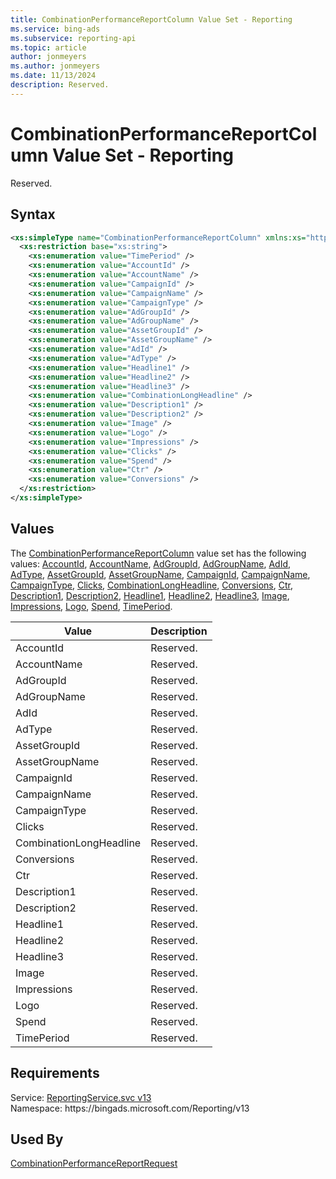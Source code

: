 ```yaml
---
title: CombinationPerformanceReportColumn Value Set - Reporting
ms.service: bing-ads
ms.subservice: reporting-api
ms.topic: article
author: jonmeyers
ms.author: jonmeyers
ms.date: 11/13/2024
description: Reserved.
---
```

# CombinationPerformanceReportColumn Value Set - Reporting
Reserved.

## Syntax
```xml
<xs:simpleType name="CombinationPerformanceReportColumn" xmlns:xs="http://www.w3.org/2001/XMLSchema">
  <xs:restriction base="xs:string">
    <xs:enumeration value="TimePeriod" />
    <xs:enumeration value="AccountId" />
    <xs:enumeration value="AccountName" />
    <xs:enumeration value="CampaignId" />
    <xs:enumeration value="CampaignName" />
    <xs:enumeration value="CampaignType" />
    <xs:enumeration value="AdGroupId" />
    <xs:enumeration value="AdGroupName" />
    <xs:enumeration value="AssetGroupId" />
    <xs:enumeration value="AssetGroupName" />
    <xs:enumeration value="AdId" />
    <xs:enumeration value="AdType" />
    <xs:enumeration value="Headline1" />
    <xs:enumeration value="Headline2" />
    <xs:enumeration value="Headline3" />
    <xs:enumeration value="CombinationLongHeadline" />
    <xs:enumeration value="Description1" />
    <xs:enumeration value="Description2" />
    <xs:enumeration value="Image" />
    <xs:enumeration value="Logo" />
    <xs:enumeration value="Impressions" />
    <xs:enumeration value="Clicks" />
    <xs:enumeration value="Spend" />
    <xs:enumeration value="Ctr" />
    <xs:enumeration value="Conversions" />
  </xs:restriction>
</xs:simpleType>
```

## <a name="values"></a>Values

The [CombinationPerformanceReportColumn](combinationperformancereportcolumn.md) value set has the following values: [AccountId](#accountid), [AccountName](#accountname), [AdGroupId](#adgroupid), [AdGroupName](#adgroupname), [AdId](#adid), [AdType](#adtype), [AssetGroupId](#assetgroupid), [AssetGroupName](#assetgroupname), [CampaignId](#campaignid), [CampaignName](#campaignname), [CampaignType](#campaigntype), [Clicks](#clicks), [CombinationLongHeadline](#combinationlongheadline), [Conversions](#conversions), [Ctr](#ctr), [Description1](#description1), [Description2](#description2), [Headline1](#headline1), [Headline2](#headline2), [Headline3](#headline3), [Image](#image), [Impressions](#impressions), [Logo](#logo), [Spend](#spend), [TimePeriod](#timeperiod).

|Value|Description|
|-----------|---------------|
|<a name="accountid"></a>AccountId|Reserved.|
|<a name="accountname"></a>AccountName|Reserved.|
|<a name="adgroupid"></a>AdGroupId|Reserved.|
|<a name="adgroupname"></a>AdGroupName|Reserved.|
|<a name="adid"></a>AdId|Reserved.|
|<a name="adtype"></a>AdType|Reserved.|
|<a name="assetgroupid"></a>AssetGroupId|Reserved.|
|<a name="assetgroupname"></a>AssetGroupName|Reserved.|
|<a name="campaignid"></a>CampaignId|Reserved.|
|<a name="campaignname"></a>CampaignName|Reserved.|
|<a name="campaigntype"></a>CampaignType|Reserved.|
|<a name="clicks"></a>Clicks|Reserved.|
|<a name="combinationlongheadline"></a>CombinationLongHeadline|Reserved.|
|<a name="conversions"></a>Conversions|Reserved.|
|<a name="ctr"></a>Ctr|Reserved.|
|<a name="description1"></a>Description1|Reserved.|
|<a name="description2"></a>Description2|Reserved.|
|<a name="headline1"></a>Headline1|Reserved.|
|<a name="headline2"></a>Headline2|Reserved.|
|<a name="headline3"></a>Headline3|Reserved.|
|<a name="image"></a>Image|Reserved.|
|<a name="impressions"></a>Impressions|Reserved.|
|<a name="logo"></a>Logo|Reserved.|
|<a name="spend"></a>Spend|Reserved.|
|<a name="timeperiod"></a>TimePeriod|Reserved.|

## Requirements
Service: [ReportingService.svc v13](https://reporting.api.bingads.microsoft.com/Api/Advertiser/Reporting/v13/ReportingService.svc)  
Namespace: https\://bingads.microsoft.com/Reporting/v13  

## Used By
[CombinationPerformanceReportRequest](combinationperformancereportrequest.md)  
